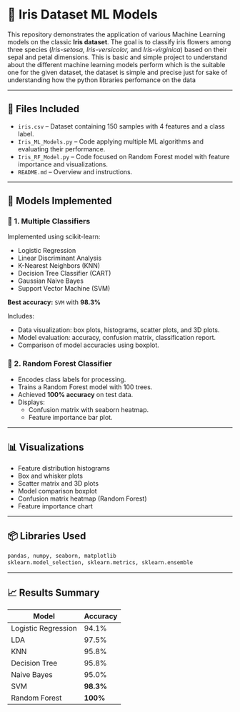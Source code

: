 
# 🌸 Iris Dataset ML Models

This repository demonstrates the application of various Machine Learning models on the classic **Iris dataset**. The goal is to classify iris flowers among three species (*Iris-setosa, Iris-versicolor,* and *Iris-virginica*) based on their sepal and petal dimensions.
This is basic and simple project to understand about the different machine learning models perform which is the suitable one for the given dataset, the dataset is simple and precise just for sake of understanding how the python libraries perfomance on the data

---

## 📁 Files Included

- `iris.csv` – Dataset containing 150 samples with 4 features and a class label.
- `Iris_ML_Models.py` – Code applying multiple ML algorithms and evaluating their performance.
- `Iris_RF_Model.py` – Code focused on Random Forest model with feature importance and visualizations.
- `README.md` – Overview and instructions.

---

## 🧪 Models Implemented

### 📌 1. Multiple Classifiers
Implemented using scikit-learn:
- Logistic Regression
- Linear Discriminant Analysis
- K-Nearest Neighbors (KNN)
- Decision Tree Classifier (CART)
- Gaussian Naive Bayes
- Support Vector Machine (SVM)

**Best accuracy:** `SVM` with **98.3%**

Includes:
- Data visualization: box plots, histograms, scatter plots, and 3D plots.
- Model evaluation: accuracy, confusion matrix, classification report.
- Comparison of model accuracies using boxplot.

### 📌 2. Random Forest Classifier
- Encodes class labels for processing.
- Trains a Random Forest model with 100 trees.
- Achieved **100% accuracy** on test data.
- Displays:
  - Confusion matrix with seaborn heatmap.
  - Feature importance bar plot.

---

## 📊 Visualizations

- Feature distribution histograms
- Box and whisker plots
- Scatter matrix and 3D plots
- Model comparison boxplot
- Confusion matrix heatmap (Random Forest)
- Feature importance chart

---

## 📦 Libraries Used

```python
pandas, numpy, seaborn, matplotlib
sklearn.model_selection, sklearn.metrics, sklearn.ensemble
```
---

## 📈 Results Summary

| Model               | Accuracy |
|--------------------|----------|
| Logistic Regression| 94.1%    |
| LDA                | 97.5%    |
| KNN                | 95.8%    |
| Decision Tree      | 95.8%    |
| Naive Bayes        | 95.0%    |
| SVM                | **98.3%**|
| Random Forest      | **100%** |

